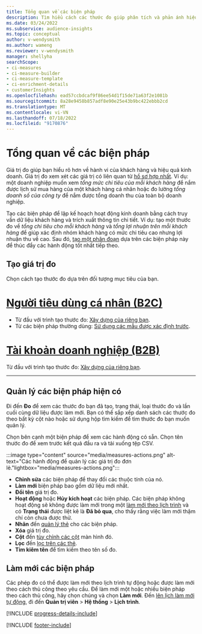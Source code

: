 ```yaml
---
title: Tổng quan về các biện pháp
description: Tìm hiểu cách các thước đo giúp phân tích và phản ánh hiệu quả hoạt động của doanh nghiệp bạn.
ms.date: 03/24/2022
ms.subservice: audience-insights
ms.topic: conceptual
author: v-wendysmith
ms.author: wameng
ms.reviewer: v-wendysmith
manager: shellyha
searchScope:
- ci-measures
- ci-measure-builder
- ci-measure-template
- ci-enrichment-details
- customerInsights
ms.openlocfilehash: ead57ccbdcaf9f86ee54d1f15de71a63f2e1081b
ms.sourcegitcommit: 8a28e9458b857adf8e90e25e43b9bc422ebbb2cd
ms.translationtype: MT
ms.contentlocale: vi-VN
ms.lasthandoff: 07/18/2022
ms.locfileid: "9170876"
---
```

# <a name="measures-overview"></a>Tổng quan về các biện pháp

Giá trị đo giúp bạn hiểu rõ hơn về hành vi của khách hàng và hiệu quả kinh doanh. Giá trị đo xem xét các giá trị có liên quan từ [hồ sơ hợp nhất](data-unification.md). Ví dụ: một doanh nghiệp muốn xem *tổng mức chi tiêu của mỗi khách hàng* để nắm được lịch sử mua hàng của một khách hàng cá nhân hoặc đo lường *tổng doanh số của công ty* để nắm được tổng doanh thu của toàn bộ doanh nghiệp.

Tạo các biện pháp để lập kế hoạch hoạt động kinh doanh bằng cách truy vấn dữ liệu khách hàng và trích xuất thông tin chi tiết. Ví dụ: tạo một thước đo về *tổng chi tiêu cho mỗi khách hàng* và *tổng lợi nhuận trên mỗi khách hàng* để giúp xác định nhóm khách hàng có mức chi tiêu cao nhưng lợi nhuận thu về cao. Sau đó, [tạo một phân đoạn](segments.md) dựa trên các biện pháp này để thúc đẩy các hành động tốt nhất tiếp theo.

## <a name="create-a-measure"></a>Tạo giá trị đo

Chọn cách tạo thước đo dựa trên đối tượng mục tiêu của bạn.

# <a name="individual-consumers-b-to-c"></a>[Người tiêu dùng cá nhân (B2C)](#tab/b2c)

- Từ đầu với trình tạo thước đo: [Xây dựng của riêng bạn](measure-builder.md).
- Từ các biện pháp thường dùng: [Sử dụng các mẫu được xác định trước](measure-templates.md).

# <a name="business-accounts-b-to-b"></a>[Tài khoản doanh nghiệp (B2B)](#tab/b2b)

Từ đầu với trình tạo thước đo: [Xây dựng của riêng bạn](measure-builder.md).

---

## <a name="manage-existing-measures"></a>Quản lý các biện pháp hiện có

Đi đến **Đo** để xem các thước đo bạn đã tạo, trạng thái, loại thước đo và lần cuối cùng dữ liệu được làm mới. Bạn có thể sắp xếp danh sách các thước đo theo bất kỳ cột nào hoặc sử dụng hộp tìm kiếm để tìm thước đo bạn muốn quản lý.

Chọn bên cạnh một biện pháp để xem các hành động có sẵn. Chọn tên thước đo để xem trước kết quả đầu ra và tải xuống tệp CSV.

:::image type="content" source="media/measures-actions.png" alt-text="Các hành động để quản lý các giá trị đo đơn lẻ."lightbox="media/measures-actions.png":::

- **Chỉnh sửa** các biện pháp để thay đổi các thuộc tính của nó.
- **Làm mới** biện pháp bao gồm dữ liệu mới nhất.
- **Đổi tên** giá trị đo.
- **Hoạt động** hoặc **Hủy kích hoạt** các biện pháp. Các biện pháp không hoạt động sẽ không được làm mới trong một [làm mới theo lịch trình](system.md#schedule-tab) và có **Trạng thái** được liệt kê là **Đã bỏ qua**, cho thấy rằng việc làm mới thậm chí còn chưa được thử.
- **Nhãn** đến [quản lý thẻ](work-with-tags-columns.md#manage-tags) cho các biện pháp.
- **Xóa** giá trị đo.
- **Cột** đến [tùy chỉnh các cột](work-with-tags-columns.md#customize-columns) màn hình đó.
- **Lọc** đến [lọc trên các thẻ](work-with-tags-columns.md#filter-on-tags).
- **Tim kiêm tên** để tìm kiếm theo tên số đo.

## <a name="refresh-measures"></a>Làm mới các biện pháp

Các phép đo có thể được làm mới theo lịch trình tự động hoặc được làm mới theo cách thủ công theo yêu cầu. Để làm mới một hoặc nhiều biện pháp theo cách thủ công, hãy chọn chúng và chọn **Làm mới**. Đến [lên lịch làm mới tự động](system.md#schedule-tab), đi đến **Quản trị viên** > **Hệ thống** > **Lịch trình**.

[!INCLUDE [progress-details-include](includes/progress-details-pane.md)]

[!INCLUDE [footer-include](includes/footer-banner.md)]
